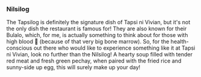 <h3>Nilsilog</h3>
The Tapsilog is definitely the signature dish of Tapsi ni Vivian, but it's not the only dish the restaurant is famous for! They are also known for their Bulalo, which, for me, is actually something to think about for those with high blood 🙂 (because of that very big bone marrow). So, for the health-conscious out there who would like to experience something like it at Tapsi ni Vivian, look no further than the Nilsilog! A hearty soup filled with tender red meat and fresh green pechay, when paired with the fried rice and sunny-side up egg, this will surely make up your day!